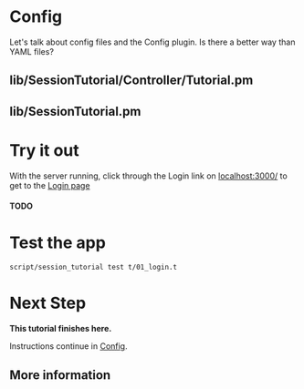 # Config

Let's talk about config files and the Config plugin.
Is there a better way than YAML files?

## lib/SessionTutorial/Controller/Tutorial.pm

## lib/SessionTutorial.pm

# Try it out
With the server running,
click through the Login link on [localhost:3000/](http://localhost:3000/)
to get to the [Login page](http://localhost:3000/login)

#### TODO ####

# Test the app

```
script/session_tutorial test t/01_login.t
```

# Next Step

**This tutorial finishes here.**

Instructions continue in [Config](Config.md).

## More information

